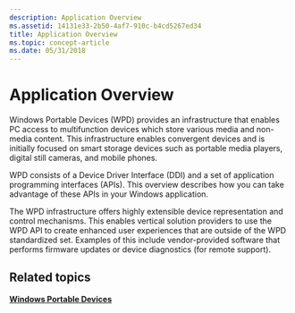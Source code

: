 ```yaml
---
description: Application Overview
ms.assetid: 14131e33-2b50-4af7-910c-b4cd5267ed34
title: Application Overview
ms.topic: concept-article
ms.date: 05/31/2018
---
```


# Application Overview

Windows Portable Devices (WPD) provides an infrastructure that enables PC access to multifunction devices which store various media and non-media content. This infrastructure enables convergent devices and is initially focused on smart storage devices such as portable media players, digital still cameras, and mobile phones.

WPD consists of a Device Driver Interface (DDI) and a set of application programming interfaces (APIs). This overview describes how you can take advantage of these APIs in your Windows application.

The WPD infrastructure offers highly extensible device representation and control mechanisms. This enables vertical solution providers to use the WPD API to create enhanced user experiences that are outside of the WPD standardized set. Examples of this include vendor-provided software that performs firmware updates or device diagnostics (for remote support).

## Related topics

<dl> <dt>

[**Windows Portable Devices**](/windows/desktop/windows-portable-devices)
</dt> </dl>

 

 
